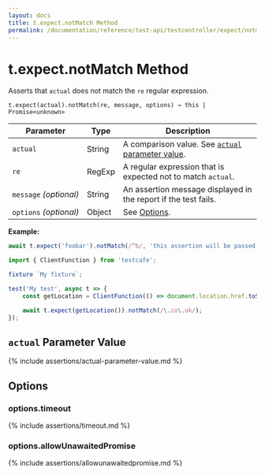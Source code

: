 ```yaml
---
layout: docs
title: t.expect.notMatch Method
permalink: /documentation/reference/test-api/testcontroller/expect/notmatch.html
---
```

# t.expect.notMatch Method

Asserts that `actual` does not match the `re` regular expression.

```text
t.expect(actual).notMatch(re, message, options) → this | Promise<unknown>
```

Parameter              | Type                                              | Description
---------------------- | ------------------------------------------------- | ------------------------------------------------------------------------------------------------------------------
`actual`             | String | A comparison value. See [`actual` parameter value](#actual-parameter-value).
`re`             | RegExp | A regular expression that is expected not to match `actual`.
`message`&#160;*(optional)* | String   | An assertion message displayed in the report if the test fails.
`options`&#160;*(optional)* | Object   | See [Options](#options).

**Example:**

```js
await t.expect('foobar').notMatch(/^b/, 'this assertion will be passed');
```

```js
import { ClientFunction } from 'testcafe';

fixture `My fixture`;

test('My test', async t => {
    const getLocation = ClientFunction(() => document.location.href.toString());

    await t.expect(getLocation()).notMatch(/\.co\.uk/);
});
```

## `actual` Parameter Value

{% include assertions/actual-parameter-value.md %}

## Options

### options.timeout

{% include assertions/timeout.md %}

### options.allowUnawaitedPromise

{% include assertions/allowunawaitedpromise.md %}
